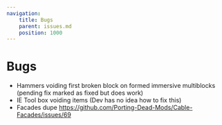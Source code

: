 ```yaml
---
navigation:
    title: Bugs
    parent: issues.md
    position: 1000
---
```


# Bugs

- Hammers voiding first broken block on formed immersive multiblocks (pending fix marked as fixed but does work)
- IE Tool box voiding items (Dev has no idea how to fix this)
- Facades dupe https://github.com/Porting-Dead-Mods/Cable-Facades/issues/69
